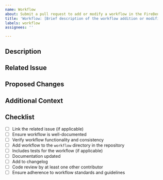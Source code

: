 ```yaml
---
name: Workflow
about: Submit a pull request to add or modify a workflow in the FireBench codebase
title: 'Workflow: [Brief description of the workflow addition or modification]'
labels: workflow
assignees: ''

---
```


## Description
<!-- Please describe the new workflow or the modification to an existing workflow you are adding to FireBench. -->

## Related Issue
<!-- If there is an issue related to this workflow, please link it here. -->

## Proposed Changes
<!-- Describe the changes you have made to implement the new workflow or modify the existing workflow. Include any relevant scripts or technical details. -->

## Additional Context
<!-- Add any other context or screenshots about the workflow here. -->

## Checklist

- [ ] Link the related issue (if applicable)
- [ ] Ensure workflow is well-documented
- [ ] Verify workflow functionality and consistency
- [ ] Add workflow to the `workflow` directory in the repository
- [ ] Includes tests for the workflow (if applicable)
- [ ] Documentation updated
- [ ] Add to changelog
- [ ] Code review by at least one other contributor
- [ ] Ensure adherence to workflow standards and guidelines
